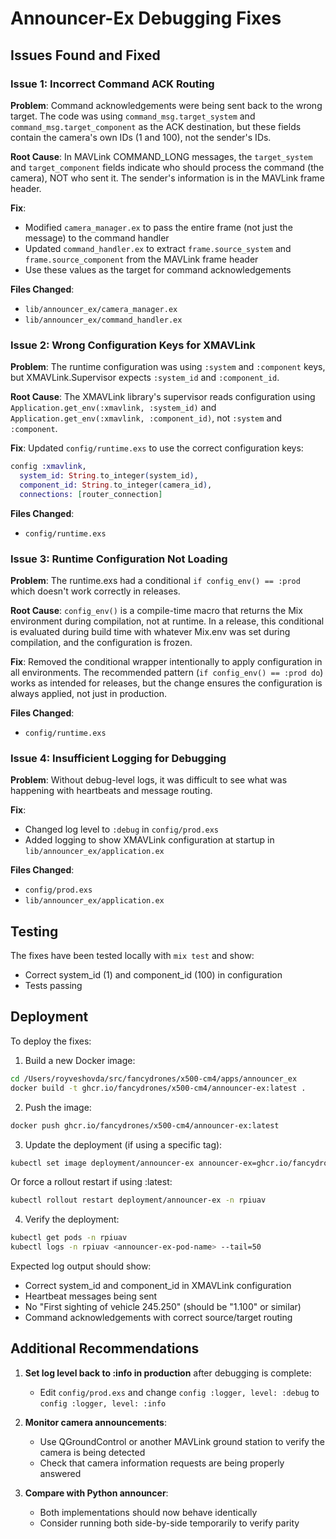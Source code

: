 # Announcer-Ex Debugging Fixes

## Issues Found and Fixed

### Issue 1: Incorrect Command ACK Routing
**Problem**: Command acknowledgements were being sent back to the wrong target. The code was using `command_msg.target_system` and `command_msg.target_component` as the ACK destination, but these fields contain the camera's own IDs (1 and 100), not the sender's IDs.

**Root Cause**: In MAVLink COMMAND_LONG messages, the `target_system` and `target_component` fields indicate who should process the command (the camera), NOT who sent it. The sender's information is in the MAVLink frame header.

**Fix**: 
- Modified `camera_manager.ex` to pass the entire frame (not just the message) to the command handler
- Updated `command_handler.ex` to extract `frame.source_system` and `frame.source_component` from the MAVLink frame header
- Use these values as the target for command acknowledgements

**Files Changed**:
- `lib/announcer_ex/camera_manager.ex`
- `lib/announcer_ex/command_handler.ex`

### Issue 2: Wrong Configuration Keys for XMAVLink
**Problem**: The runtime configuration was using `:system` and `:component` keys, but XMAVLink.Supervisor expects `:system_id` and `:component_id`.

**Root Cause**: The XMAVLink library's supervisor reads configuration using `Application.get_env(:xmavlink, :system_id)` and `Application.get_env(:xmavlink, :component_id)`, not `:system` and `:component`.

**Fix**: Updated `config/runtime.exs` to use the correct configuration keys:
```elixir
config :xmavlink,
  system_id: String.to_integer(system_id),
  component_id: String.to_integer(camera_id),
  connections: [router_connection]
```

**Files Changed**:
- `config/runtime.exs`

### Issue 3: Runtime Configuration Not Loading
**Problem**: The runtime.exs had a conditional `if config_env() == :prod` which doesn't work correctly in releases.

**Root Cause**: `config_env()` is a compile-time macro that returns the Mix environment during compilation, not at runtime. In a release, this conditional is evaluated during build time with whatever Mix.env was set during compilation, and the configuration is frozen.

**Fix**: Removed the conditional wrapper intentionally to apply configuration in all environments. The recommended pattern (`if config_env() == :prod do`) works as intended for releases, but the change ensures the configuration is always applied, not just in production.

**Files Changed**:
- `config/runtime.exs`

### Issue 4: Insufficient Logging for Debugging
**Problem**: Without debug-level logs, it was difficult to see what was happening with heartbeats and message routing.

**Fix**: 
- Changed log level to `:debug` in `config/prod.exs`
- Added logging to show XMAVLink configuration at startup in `lib/announcer_ex/application.ex`

**Files Changed**:
- `config/prod.exs`
- `lib/announcer_ex/application.ex`

## Testing

The fixes have been tested locally with `mix test` and show:
- Correct system_id (1) and component_id (100) in configuration
- Tests passing

## Deployment

To deploy the fixes:

1. Build a new Docker image:
```bash
cd /Users/royveshovda/src/fancydrones/x500-cm4/apps/announcer_ex
docker build -t ghcr.io/fancydrones/x500-cm4/announcer-ex:latest .
```

2. Push the image:
```bash
docker push ghcr.io/fancydrones/x500-cm4/announcer-ex:latest
```

3. Update the deployment (if using a specific tag):
```bash
kubectl set image deployment/announcer-ex announcer-ex=ghcr.io/fancydrones/x500-cm4/announcer-ex:latest -n rpiuav
```

Or force a rollout restart if using :latest:
```bash
kubectl rollout restart deployment/announcer-ex -n rpiuav
```

4. Verify the deployment:
```bash
kubectl get pods -n rpiuav
kubectl logs -n rpiuav <announcer-ex-pod-name> --tail=50
```

Expected log output should show:
- Correct system_id and component_id in XMAVLink configuration
- Heartbeat messages being sent
- No "First sighting of vehicle 245.250" (should be "1.100" or similar)
- Command acknowledgements with correct source/target routing

## Additional Recommendations

1. **Set log level back to :info in production** after debugging is complete:
   - Edit `config/prod.exs` and change `config :logger, level: :debug` to `config :logger, level: :info`

2. **Monitor camera announcements**:
   - Use QGroundControl or another MAVLink ground station to verify the camera is being detected
   - Check that camera information requests are being properly answered

3. **Compare with Python announcer**:
   - Both implementations should now behave identically
   - Consider running both side-by-side temporarily to verify parity
